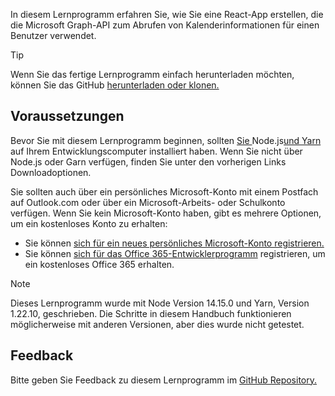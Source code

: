 <!-- markdownlint-disable MD002 MD041 -->

In diesem Lernprogramm erfahren Sie, wie Sie eine React-App erstellen, die die Microsoft Graph-API zum Abrufen von Kalenderinformationen für einen Benutzer verwendet.

> [!TIP]
> Wenn Sie das fertige Lernprogramm einfach herunterladen möchten, können Sie das GitHub [herunterladen oder klonen.](https://github.com/microsoftgraph/msgraph-training-reactspa)

## <a name="prerequisites"></a>Voraussetzungen

Bevor Sie mit diesem Lernprogramm beginnen, sollten [ Sie ](https://nodejs.org)Node.js[und Yarn](https://classic.yarnpkg.com/) auf Ihrem Entwicklungscomputer installiert haben. Wenn Sie nicht über Node.js oder Garn verfügen, finden Sie unter den vorherigen Links Downloadoptionen.

Sie sollten auch über ein persönliches Microsoft-Konto mit einem Postfach auf Outlook.com oder über ein Microsoft-Arbeits- oder Schulkonto verfügen. Wenn Sie kein Microsoft-Konto haben, gibt es mehrere Optionen, um ein kostenloses Konto zu erhalten:

- Sie können [sich für ein neues persönliches Microsoft-Konto registrieren.](https://signup.live.com/signup?wa=wsignin1.0&rpsnv=12&ct=1454618383&rver=6.4.6456.0&wp=MBI_SSL_SHARED&wreply=https://mail.live.com/default.aspx&id=64855&cbcxt=mai&bk=1454618383&uiflavor=web&uaid=b213a65b4fdc484382b6622b3ecaa547&mkt=E-US&lc=1033&lic=1)
- Sie können [sich für das Office 365-Entwicklerprogramm](https://developer.microsoft.com/office/dev-program) registrieren, um ein kostenloses Office 365 erhalten.

> [!NOTE]
> Dieses Lernprogramm wurde mit Node Version 14.15.0 und Yarn, Version 1.22.10, geschrieben. Die Schritte in diesem Handbuch funktionieren möglicherweise mit anderen Versionen, aber dies wurde nicht getestet.

## <a name="feedback"></a>Feedback

Bitte geben Sie Feedback zu diesem Lernprogramm im [GitHub Repository.](https://github.com/microsoftgraph/msgraph-training-reactspa)
